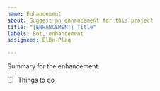 ```yaml
---
name: Enhancement
about: Suggest an enhancement for this project
title: "[ENHANCEMENT] Title"
labels: Bot, enhancement
assignees: ElBe-Plaq

---
```


Summary for the enhancement.

- [ ] Things to do
